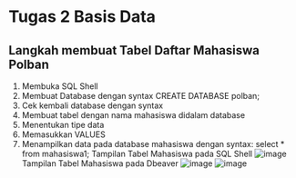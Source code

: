 # Tugas 2 Basis Data
## Langkah membuat Tabel Daftar Mahasiswa Polban
1. Membuka SQL Shell
2. Membuat Database dengan syntax CREATE DATABASE polban;
3. Cek kembali database dengan syntax
4. Membuat tabel dengan nama mahasiswa didalam database
5. Menentukan tipe data
6. Memasukkan VALUES
7. Menampilkan data pada database mahasiswa dengan syntax: select * from mahasiswa1;
   Tampilan Tabel Mahasiswa pada SQL Shell
![image](https://github.com/ifathya6/pertemuan1-basis-data/assets/148310376/766fa313-ede3-49a7-9818-238e9e6ed1ab)
   Tampilan Tabel Mahasiswa pada Dbeaver
![image](https://github.com/ifathya6/pertemuan1-basis-data/assets/148310376/ff6af75b-4ae0-4594-b468-fbb820551f7b)
![image](https://github.com/ifathya6/pertemuan1-basis-data/assets/148310376/ddf87c32-50c0-433e-bdb7-66384927ca99)
